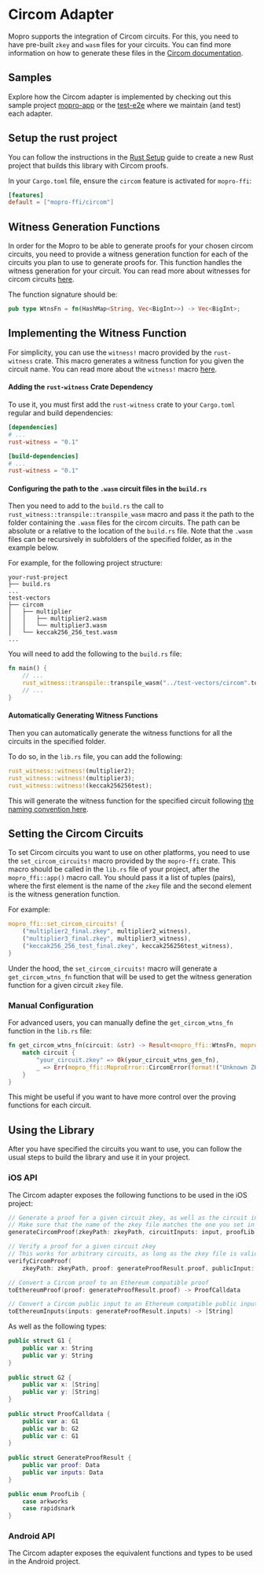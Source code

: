 # Circom Adapter

Mopro supports the integration of Circom circuits. For this, you need to have pre-built `zkey` and `wasm` files for your circuits. You can find more information on how to generate these files in the [Circom documentation](https://docs.circom.io).

## Samples

Explore how the Circom adapter is implemented by checking out this sample project [mopro-app](https://github.com/vimwitch/mopro-app) or the [test-e2e](https://github.com/zkmopro/mopro/tree/main/test-e2e) where we maintain (and test) each adapter.

## Setup the rust project

You can follow the instructions in the [Rust Setup](/setup/rust-setup.md) guide to create a new Rust project that builds this library with Circom proofs.

In your `Cargo.toml` file, ensure the `circom` feature is activated for `mopro-ffi`:

```toml
[features]
default = ["mopro-ffi/circom"]
```

## Witness Generation Functions

In order for the Mopro to be able to generate proofs for your chosen circom circuits, you need to provide a witness generation function for each of the circuits you plan to use to generate proofs for. This function handles the witness generation for your circuit. You can read more about witnesses for circom circuits [here](https://docs.circom.io/background/background/#witness).

The function signature should be:

```rust
pub type WtnsFn = fn(HashMap<String, Vec<BigInt>>) -> Vec<BigInt>;
```

## Implementing the Witness Function

For simplicity, you can use the `witness!` macro provided by the `rust-witness` crate. This macro generates a witness function for you given the circuit name. You can read more about the `witness!` macro [here](https://github.com/vimwitch/rust-witness).

#### Adding the `rust-witness` Crate Dependency

To use it, you must first add the `rust-witness` crate to your `Cargo.toml` regular and build dependencies:

```toml
[dependencies]
# ...
rust-witness = "0.1"

[build-dependencies]
# ...
rust-witness = "0.1"
```

#### Configuring the path to the `.wasm` circuit files in the `build.rs`

Then you need to add to the `build.rs` the call to `rust_witness::transpile::transpile_wasm` macro and pass it the path to the folder containing the `.wasm` files for the circom circuits. The path can be absolute or a relative to the location of the `build.rs` file. Note that the `.wasm` files can be recursively in subfolders of the specified folder, as in the example below.

For example, for the following project structure:

```text
your-rust-project
├── build.rs
...
test-vectors
├── circom
│   ├── multiplier
│   │   ├── multiplier2.wasm
│   │   └── multiplier3.wasm
│   └── keccak256_256_test.wasm
...
```

You will need to add the following to the `build.rs` file:

```rust
fn main() {
    // ...
    rust_witness::transpile::transpile_wasm("../test-vectors/circom".to_string());
    // ...
}
```

#### Automatically Generating Witness Functions

Then you can automatically generate the witness functions for all the circuits in the specified folder.

To do so, in the `lib.rs` file, you can add the following:

```rust
rust_witness::witness!(multiplier2);
rust_witness::witness!(multiplier3);
rust_witness::witness!(keccak256256test);    
```

This will generate the witness function for the specified circuit following [the naming convention here](https://github.com/vimwitch/rust-witness?tab=readme-ov-file#rust-witness). 

## Setting the Circom Circuits

To set Circom circuits you want to use on other platforms, you need to use the `set_circom_circuits!` macro provided by the `mopro-ffi` crate. This macro should be called in the `lib.rs` file of your project, after the `mopro_ffi::app()` macro call. You should pass it a list of tuples (pairs), where the first element is the name of the `zkey` file and the second element is the witness generation function.

For example:

```rust
mopro_ffi::set_circom_circuits! {
    ("multiplier2_final.zkey", multiplier2_witness),
    ("multiplier3_final.zkey", multiplier3_witness),
    ("keccak256_256_test_final.zkey", keccak256256test_witness),
}
```

Under the hood, the `set_circom_circuits!` macro will generate a `get_circom_wtns_fn` function that will be used to get the witness generation function for a given circuit `zkey` file.

### Manual Configuration

For advanced users, you can manually define the `get_circom_wtns_fn` function in the `lib.rs` file:

```rust
fn get_circom_wtns_fn(circuit: &str) -> Result<mopro_ffi::WtnsFn, mopro_ffi::MoproError> {
    match circuit {
        "your_circuit.zkey" => Ok(your_circuit_wtns_gen_fn),
        _ => Err(mopro_ffi::MoproError::CircomError(format!("Unknown ZKEY: {}", circuit).to_string()))
    }
}
```

This might be useful if you want to have more control over the proving functions for each circuit.

## Using the Library

After you have specified the circuits you want to use, you can follow the usual steps to build the library and use it in your project.

### iOS API

The Circom adapter exposes the following functions to be used in the iOS project:

```swift
// Generate a proof for a given circuit zkey, as well as the circuit inputs
// Make sure that the name of the zkey file matches the one you set in the `set_circom_circuits!` macro
generateCircomProof(zkeyPath: zkeyPath, circuitInputs: input, proofLib: proofLib) -> GenerateProofResult

// Verify a proof for a given circuit zkey
// This works for arbitrary circuits, as long as the zkey file is valid
verifyCircomProof(
    zkeyPath: zkeyPath, proof: generateProofResult.proof, publicInput: generateProofResult.inputs, proofLib: proofLib) -> Bool

// Convert a Circom proof to an Ethereum compatible proof
toEthereumProof(proof: generateProofResult.proof) -> ProofCalldata

// Convert a Circom public input to an Ethereum compatible public input
toEthereumInputs(inputs: generateProofResult.inputs) -> [String]
```

As well as the following types:

```swift
public struct G1 {
    public var x: String
    public var y: String
}
    
public struct G2 {
    public var x: [String]
    public var y: [String]
}
    
public struct ProofCalldata {
    public var a: G1
    public var b: G2
    public var c: G1
}
    
public struct GenerateProofResult {
    public var proof: Data
    public var inputs: Data
}

public enum ProofLib {
    case arkworks
    case rapidsnark
}
```

### Android API

The Circom adapter exposes the equivalent functions and types to be used in the Android project. 


